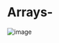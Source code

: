 # Arrays-

![image](https://github.com/user-attachments/assets/f72354c4-d411-442b-988f-71977f952a66)
